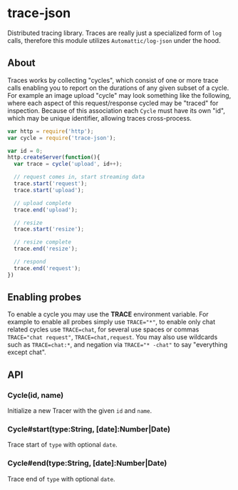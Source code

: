 
# trace-json

  Distributed tracing library. Traces are really just a specialized form of
  `log` calls, therefore this module utilizes `Automattic/log-json` under
  the hood.

## About

  Traces works by collecting "cycles", which consist of one or more trace
  calls enabling you to report on the durations of any given subset of a cycle. For
  example an image upload "cycle" may look something like the following, where each
  aspect of this request/response cycled may be "traced" for inspection. Because of
  this association each `Cycle` must have its own "id", which may be unique identifier,
  allowing traces cross-process.

``` js
var http = require('http');
var cycle = require('trace-json');

var id = 0;
http.createServer(function(){
  var trace = cycle('upload', id++);

  // request comes in, start streaming data
  trace.start('request');
  trace.start('upload');

  // upload complete
  trace.end('upload');

  // resize
  trace.start('resize');

  // resize complete
  trace.end('resize');

  // respond
  trace.end('request');
})
```

## Enabling probes

  To enable a cycle you may use the __TRACE__ environment variable. For example
  to enable all probes simply use `TRACE="*"`, to enable only chat related cycles
  use `TRACE=chat`, for several use spaces or commas `TRACE="chat request"`,
  `TRACE=chat,request`. You may also use wildcards such as `TRACE=chat:*`,
  and negation via `TRACE="* -chat"` to say "everything except chat".

## API

### Cycle(id, name)

  Initialize a new Tracer with the given `id`
  and `name`.

### Cycle#start(type:String, [date]:Number|Date)

  Trace start of `type` with optional `date`.

### Cycle#end(type:String, [date]:Number|Date)

  Trace end of `type` with optional `date`.
